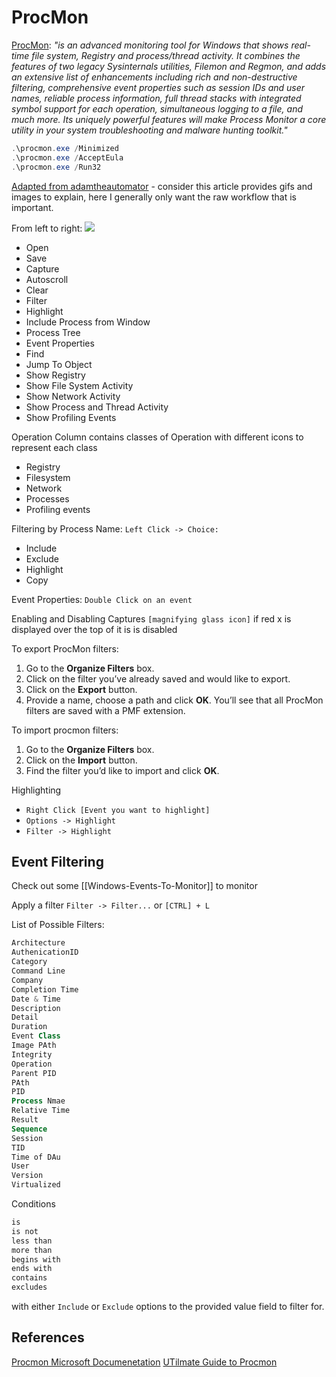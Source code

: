 # ProcMon

[ProcMon](https://learn.microsoft.com/en-us/sysinternals/downloads/procmon): *"is an advanced monitoring tool for Windows that shows real-time file system, Registry and process/thread activity. It combines the features of two legacy Sysinternals utilities, Filemon and Regmon, and adds an extensive list of enhancements including rich and non-destructive filtering, comprehensive event properties such as session IDs and user names, reliable process information, full thread stacks with integrated symbol support for each operation, simultaneous logging to a file, and much more. Its uniquely powerful features will make Process Monitor a core utility in your system troubleshooting and malware hunting toolkit."*

```powershell
.\procmon.exe /Minimized
.\procmon.exe /AcceptEula
.\procmon.exe /Run32
```

[Adapted from adamtheautomator](https://adamtheautomator.com/procmon/) - consider this article provides gifs and images to explain, here I generally only want the raw workflow that is important.  

From left to right:
![](procmonbar.png)
- Open
- Save
- Capture
- Autoscroll
- Clear
- Filter
- Highlight
- Include Process from Window
- Process Tree
- Event Properties
- Find
- Jump To Object
- Show Registry
- Show File System Activity
- Show Network Activity
- Show Process and Thread Activity
- Show Profiling Events

Operation Column contains classes of Operation with different icons to represent each class
-   Registry
-   Filesystem
-   Network
-   Processes
-   Profiling events

Filtering by Process Name:
`Left Click -> Choice:` 
- Include
- Exclude
- Highlight
- Copy

Event Properties:
`Double Click on an event`

Enabling and Disabling Captures `[magnifying glass icon]` if red x is displayed over the top of it is is disabled

To export ProcMon filters:

1.  Go to the **Organize Filters** box.
2.  Click on the filter you’ve already saved and would like to export.
3.  Click on the **Export** button.
4.  Provide a name, choose a path and click **OK**. You’ll see that all ProcMon filters are saved with a PMF extension.

To import procmon filters:

1.  Go to the **Organize Filters** box.
2.  Click on the **Import** button.
3.  Find the filter you’d like to import and click **OK**.

Highlighting 
- `Right Click [Event you want to highlight]`
- `Options -> Highlight`
- `Filter -> Highlight`

## Event Filtering

Check out some [[Windows-Events-To-Monitor]] to monitor

Apply a filter
`Filter -> Filter...` or `[CTRL] + L` 

List of Possible Filters:
```powershell
Architecture
AuthenicationID
Category
Command Line
Company
Completion Time
Date & Time
Description
Detail
Duration
Event Class
Image PAth
Integrity 
Operation 
Parent PID
PAth
PID
Process Nmae
Relative Time
Result
Sequence
Session 
TID
Time of DAu
User
Version
Virtualized
```

Conditions
```powershell
is
is not
less than
more than
begins with
ends with
contains
excludes
```

with either `Include` or `Exclude` options to the provided value field to filter for.


## References 

[Procmon Microsoft Documenetation](https://learn.microsoft.com/en-us/sysinternals/downloads/procmon#overview-of-process-monitor-capabilities)
[UTilmate Guide to Procmon](https://adamtheautomator.com/procmon/)